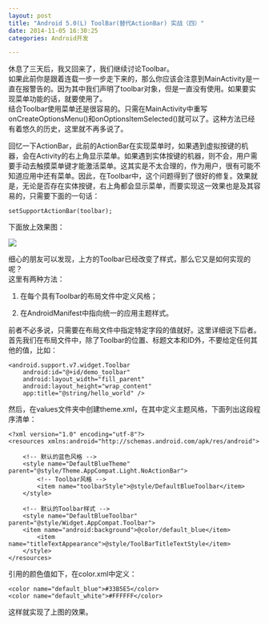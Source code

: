 ```yaml
---
layout: post
title: "Android 5.0(L) ToolBar(替代ActionBar) 实战（四）"
date: 2014-11-05 16:30:25
categories: Android开发

---
```


休息了三天后，我又回来了，我们继续讨论Toolbar。  
如果此前你是跟着连载一步一步走下来的，那么你应该会注意到MainActivity是一直在报警告的。因为其中我们声明了toolbar对象，但是一直没有使用。如果要实现菜单功能的话，就要使用了。  
结合Toolbar使用菜单还是很容易的。只需在MainActivity中重写onCreateOptionsMenu()和onOptionsItemSelected()就可以了。这种方法已经有着悠久的历史，这里就不再多说了。  

回忆一下ActionBar，此前的ActionBar在实现菜单时，如果遇到虚拟按键的机器，会在Activity的右上角显示菜单。如果遇到实体按键的机器，则不会，用户需要手动去触摸菜单键才能激活菜单。这其实是不太合理的，作为用户，很有可能不知道应用中还有菜单。因此，在Toolbar中，这个问题得到了很好的修复。效果就是，无论是否存在实体按键，右上角都会显示菜单，而要实现这一效果也是及其容易的，只需要下面的一句话：  

    setSupportActionBar(toolbar);  

下面放上效果图：

![](http://i.imgur.com/H0uG20t.jpg)

细心的朋友可以发现，上方的Toolbar已经改变了样式，那么它又是如何实现的呢？  
这里有两种方法：  

1. 在每个具有Toolbar的布局文件中定义风格；  

2. 在AndroidManifest中指向统一的应用主题样式。  

前者不必多说，只需要在布局文件中指定特定字段的值就好。这里详细说下后者。  
首先我们在布局文件中，除了Toolbar的位置、标题文本和ID外，不要给定任何其他的值，比如：  

	<android.support.v7.widget.Toolbar  
       	android:id="@+id/demo_toolbar"  
       	android:layout_width="fill_parent"  
       	android:layout_height="wrap_content"  
       	app:title="@string/hello_world" />  

然后，在values文件夹中创建theme.xml，在其中定义主题风格，下面列出这段程序清单：  

    <?xml version="1.0" encoding="utf-8"?>  
	<resources xmlns:android="http://schemas.android.com/apk/res/android">  
  
    	<!-- 默认的蓝色风格 -->  
    	<style name="DefaultBlueTheme" parent="@style/Theme.AppCompat.Light.NoActionBar">  
        	<!-- Toolbar风格 -->  
        	<item name="toolbarStyle">@style/DefaultBlueToolbar</item>  
    	</style>  
  
    	<!-- 默认的Toolbar样式 -->  
    	<style name="DefaultBlueToolbar" parent="@style/Widget.AppCompat.Toolbar">  
        <item name="android:background">@color/default_blue</item>  
        	<item name="titleTextAppearance">@style/ToolBarTitleTextStyle</item>  
    	</style>  
	</resources>  

引用的颜色值如下，在color.xml中定义：

    <color name="default_blue">#33B5E5</color>  
	<color name="default_white">#FFFFFF</color> 

这样就实现了上图的效果。   